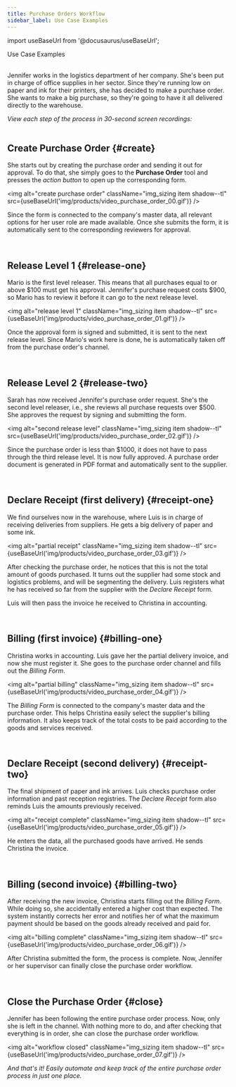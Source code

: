```yaml
---
title: Purchase Orders Workflow
sidebar_label: Use Case Examples
---
```


import useBaseUrl from '@docusaurus/useBaseUrl'; 

<span className="hero__title">Use Case Examples</span>
<br/>
<br/>

Jennifer works in the logistics department of her company. She's been put in charge of office supplies in her sector. Since they're running low on paper and ink for their printers, she has decided to make a purchase order. She wants to make a big purchase, so they're going to have it all delivered directly to the warehouse.

<span className="hero__subtitle"><em>View each step of the process in 30-second screen recordings:</em></span>
<br/>
<br/>

## Create Purchase Order {#create}

<div className="alert alert--secondary">

She starts out by creating the purchase order and sending it out for approval. To do that, she simply goes to the **Purchase Order** tool and presses the _action button_ to open up the corresponding form. 

<img alt="create purchase order" className="img_sizing item shadow--tl" src={useBaseUrl('img/products/video_purchase_order_00.gif')} />
<br/>

Since the form is connected to the company's master data, all relevant options for her user role are made available. Once she submits the form, it is automatically sent to the corresponding reviewers for approval.

</div>
<br/>

## Release Level 1 {#release-one}

<div className="alert alert--secondary">

Mario is the first level releaser. This means that all purchases equal to or above $100 must get his approval. Jennifer's purchase request costs $900, so Mario has to review it before it can go to the next release level.

<img alt="release level 1" className="img_sizing item shadow--tl" src={useBaseUrl('img/products/video_purchase_order_01.gif')} />
<br/>

Once the approval form is signed and submitted, it is sent to the next release level. Since Mario's work here is done, he is automatically taken off from the purchase order's channel.

</div>
<br/>

## Release Level 2 {#release-two}

<div className="alert alert--secondary">

Sarah has now received Jennifer's purchase order request. She's the second level releaser, i.e., she reviews all purchase requests over $500. She approves the request by signing and submitting the form.

<img alt="second release level" className="img_sizing item shadow--tl" src={useBaseUrl('img/products/video_purchase_order_02.gif')} />
<br/>

Since the purchase order is less than $1000, it does not have to pass through the third release level. It is now fully approved. A purchase order document is generated in PDF format and automatically sent to the supplier.

</div>
<br/>

## Declare Receipt (first delivery) {#receipt-one}

<div className="alert alert--secondary">

We find ourselves now in the warehouse, where Luis is in charge of receiving deliveries from suppliers. He gets a big delivery of paper and some ink.  

<img alt="partial receipt" className="img_sizing item shadow--tl" src={useBaseUrl('img/products/video_purchase_order_03.gif')} />
<br/>

After checking the purchase order, he notices that this is not the total amount of goods purchased. It turns out the supplier had some stock and logistics problems, and will be segmenting the delivery. Luis registers what he has received so far from the supplier with the _Declare Receipt_ form.

Luis will then pass the invoice he received to Christina in accounting.

</div>
<br/>

## Billing (first invoice) {#billing-one}

<div className="alert alert--secondary">

Christina works in accounting. Luis gave her the partial delivery invoice, and now she must register it. She goes to the purchase order channel and fills out the _Billing Form_.

<img alt="partial billing" className="img_sizing item shadow--tl" src={useBaseUrl('img/products/video_purchase_order_04.gif')} />
<br/>

The _Billing Form_ is connected to the company's master data and the purchase order. This helps Christina easily select the supplier's billing information. It also keeps track of the total costs to be paid according to the goods and services received.

</div>
<br/>

## Declare Receipt (second delivery) {#receipt-two}

<div className="alert alert--secondary">

The final shipment of paper and ink arrives. Luis checks purchase order information and past reception registries. The _Declare Receipt_ form also reminds Luis the amounts previously received.

<img alt="receipt complete" className="img_sizing item shadow--tl" src={useBaseUrl('img/products/video_purchase_order_05.gif')} />
<br/>

He enters the data, all the purchased goods have arrived. He sends Christina the invoice.

</div>
<br/>

## Billing (second invoice) {#billing-two}

<div className="alert alert--secondary">

After receiving the new invoice, Christina starts filling out the _Billing Form_. While doing so, she accidentally entered a higher cost than expected. The system instantly corrects her error and notifies her of what the maximum payment should be based on the goods already received and paid for.

<img alt="billing complete" className="img_sizing item shadow--tl" src={useBaseUrl('img/products/video_purchase_order_06.gif')} />
<br/>

After Christina submitted the form, the process is complete. Now, Jennifer or her supervisor can finally close the purchase order workflow.

</div>
<br/>

## Close the Purchase Order {#close}

<div className="alert alert--secondary">

Jennifer has been following the entire purchase order process. Now, only she is left in the channel. With nothing more to do, and after checking that everything is in order, she can close the purchase order workflow.

<img alt="workflow closed" className="img_sizing item shadow--tl" src={useBaseUrl('img/products/video_purchase_order_07.gif')} />
<br/>

_And that's it! Easily automate and keep track of the entire purchase order process in just one place._

</div>
<br/>